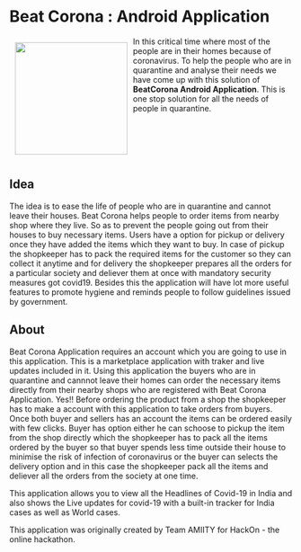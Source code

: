 # Beat Corona : Android Application

<img src="assets/icon.png" align="left"
width="200" hspace="10" vspace="10"> In this critical time where most of the people are in their homes because of coronavirus. To help the people who are in quarantine and analyse their needs we have come up with this solution of <strong>BeatCorona Android Application</strong>. This is one stop solution for all the needs of people in quarantine.<br><br><br><br><br><br>

## Idea

The idea is to ease the life of people who are in quarantine and cannot leave their houses. Beat Corona helps people to order items from nearby shop where they live. So as to prevent the people going out from their houses to buy necessary items. Users have a option for pickup or delivery once they have added the items which they want to buy. In case of pickup the shopkeeper has to pack the required items for the customer so they can collect it anytime and for delivery the shopkeeper prepares all the orders for a particular society and deliever them at once with mandatory security measures got covid19. Besides this the application will have lot more useful features to promote hygiene and reminds people to follow guidelines issued by government.

## About

Beat Corona Application requires an account which you are going to use in this application. This is a marketplace application with traker and live updates included in it. Using this application the buyers who are in quarantine and cannnot leave their homes can order the necessary items directly from their nearby shops who are registered with Beat Corona Application. Yes!! Before ordering the product from a shop the shopkeeper has to make a account with this application to take orders from buyers. Once both buyer and sellers has an account the items can be ordered easily with few clicks. 
Buyer has option either he can schoose to pickup the item from the shop directly which the shopkeeper has to pack all the items ordered by the buyer so that buyer spends less time outside their house to minimise the risk of infection of coronavirus or the buyer can selects the delivery option and in this case the shopkeeper pack all the items and deliever all the orders from the society at one time.

This application allows you to view all the Headlines of Covid-19 in India and also shows the Live updates for covid-19 with a built-in tracker for India cases as well as World cases. 

This application was originally created by Team AMIITY for HackOn - the online hackathon.
